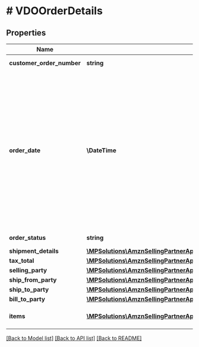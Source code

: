 # # VDOOrderDetails

## Properties

Name | Type | Description | Notes
------------ | ------------- | ------------- | -------------
**customer_order_number** | **string** | The customer order number. |
**order_date** | **\DateTime** | The date the order was placed. This field is expected to be in ISO-8601 date/time format, for example:2018-07-16T23:00:00Z/ 2018-07-16T23:00:00-05:00 /2018-07-16T23:00:00-08:00. If no time zone is specified, UTC should be assumed. |
**order_status** | **string** | Current status of the order. | [optional]
**shipment_details** | [**\MPSolutions\AmznSellingPartnerApi\Models\VendorDirectFulfillmentOrders\VDOShipmentDetails**](VDOShipmentDetails.md) |  |
**tax_total** | [**\MPSolutions\AmznSellingPartnerApi\Models\VendorDirectFulfillmentOrders\VDOOrderDetailsTaxTotal**](VDOOrderDetailsTaxTotal.md) |  | [optional]
**selling_party** | [**\MPSolutions\AmznSellingPartnerApi\Models\VendorDirectFulfillmentOrders\VDOPartyIdentification**](VDOPartyIdentification.md) |  |
**ship_from_party** | [**\MPSolutions\AmznSellingPartnerApi\Models\VendorDirectFulfillmentOrders\VDOPartyIdentification**](VDOPartyIdentification.md) |  |
**ship_to_party** | [**\MPSolutions\AmznSellingPartnerApi\Models\VendorDirectFulfillmentOrders\VDOAddress**](VDOAddress.md) |  |
**bill_to_party** | [**\MPSolutions\AmznSellingPartnerApi\Models\VendorDirectFulfillmentOrders\VDOPartyIdentification**](VDOPartyIdentification.md) |  |
**items** | [**\MPSolutions\AmznSellingPartnerApi\Models\VendorDirectFulfillmentOrders\VDOOrderItem[]**](VDOOrderItem.md) | A list of items in this purchase order. |

[[Back to Model list]](../../README.md#models) [[Back to API list]](../../README.md#endpoints) [[Back to README]](../../README.md)

